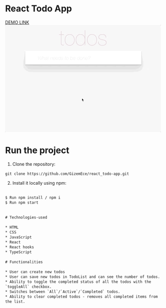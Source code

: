 # React Todo App
[DEMO LINK](https://GizemEce.github.io/react_todo-app/)
![todoapp](./description/todoapp.gif)

# Run the project

1) Clone the repository:

```
git clone https://github.com/GizemEce/react_todo-app.git
```

2) Install it locally using npm:

```

$ Run npm install / npm i
$ Run npm start


# Technologies-used

* HTML
* CSS
* JavaScript
* React
* React hooks
* TypeScript

# Functionalities

* User can create new todos
* User can save new todos in TodoList and can see the number of todos.
* Ability to toggle the completed status of all the todos with the `toggleAll` checkbox.
* Switches between `All`/`Active`/`Completed` todos.
* Ability to clear completed todos - removes all completed items from the list.




